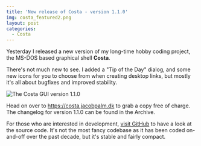 ```yaml
---
title: 'New release of Costa - version 1.1.0'
img: costa_featured2.png
layout: post
categories:
  - Costa
---
```

Yesterday I released a new version of my long-time hobby coding project, the MS-DOS based graphical shell **Costa**.

There's not much new to see. I added a "Tip of the Day" dialog, and some new icons for you to choose from when creating desktop links, but mostly it's all about bugfixes and improved stability.

![The Costa GUI version 1.1.0]({{site.url}}/assets/img/110.png)

Head on over to <https://costa.jacobpalm.dk> to grab a copy free of charge. The changelog for version 1.1.0 can be found in the Archive.

For those who are interested in development, [visit GitHub](https://github.com/jacobpalm/costa) to have a look at the source code. It's not the most fancy codebase as it has been coded on-and-off over the past decade, but it's stable and fairly compact.